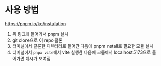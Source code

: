 # 사용 방법

https://pnpm.io/ko/installation

1. 위 링크에 들어가서 pnpm 설치
2. git clone으로 이 repo 클론
3. 터미널에서 클론한 디렉터리로 들어간 다음에 pnpm install로 필요한 모듈 설치
4. 터미널에서 `pnpx vite`해서 vite 실행한 다음에 크롬에서 localhost:5173으로 들어가면 예시가 보여짐
